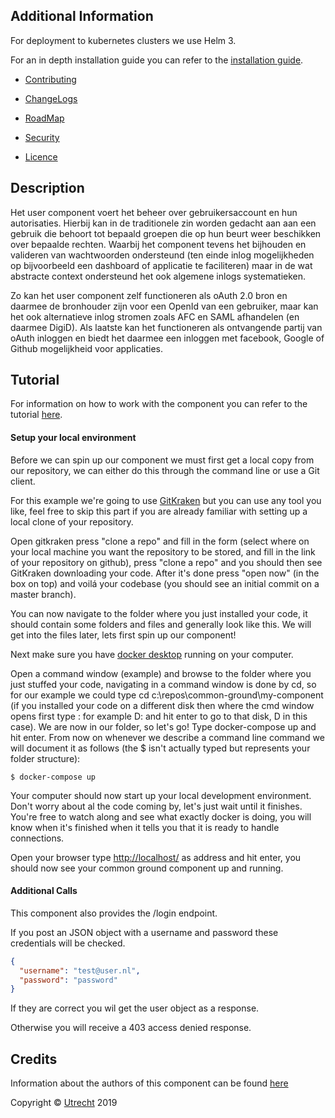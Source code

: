 Additional Information
----

For deployment to kubernetes clusters we use Helm 3.

For an in depth installation guide you can refer to the [installation guide](INSTALLATION.md).

- [Contributing](CONTRIBUTING.md)

- [ChangeLogs](CHANGELOG.md)

- [RoadMap](ROADMAP.md)

- [Security](SECURITY.md)

- [Licence](LICENSE.md)

Description
----

Het user component voert het beheer over gebruikersaccount en hun autorisaties. Hierbij kan in de traditionele zin worden gedacht aan aan een gebruik die behoort tot bepaald groepen die op hun beurt weer beschikken over bepaalde rechten. Waarbij het component tevens het bijhouden en valideren van wachtwoorden ondersteund (ten einde inlog mogelijkheden op bijvoorbeeld een dashboard of applicatie te faciliteren) maar in de wat abstracte context ondersteund het ook algemene inlogs systematieken.

Zo kan het user component zelf functioneren als oAuth 2.0 bron en daarmee de bronhouder zijn voor een OpenId van een gebruiker, maar kan het ook alternatieve inlog stromen zoals AFC en SAML afhandelen (en daarmee DigiD). Als laatste kan het functioneren als ontvangende partij van oAuth inloggen en biedt het daarmee een inloggen met facebook, Google of Github mogelijkheid voor applicaties.   

Tutorial
----

For information on how to work with the component you can refer to the tutorial [here](TUTORIAL.md).

#### Setup your local environment
Before we can spin up our component we must first get a local copy from our repository, we can either do this through the command line or use a Git client. 

For this example we're going to use [GitKraken](https://www.gitkraken.com/) but you can use any tool you like, feel free to skip this part if you are already familiar with setting up a local clone of your repository.

Open gitkraken press "clone a repo" and fill in the form (select where on your local machine you want the repository to be stored, and fill in the link of your repository on github), press "clone a repo" and you should then see GitKraken downloading your code. After it's done press "open now" (in the box on top) and voilá your codebase (you should see an initial commit on a master branch).

You can now navigate to the folder where you just installed your code, it should contain some folders and files and generally look like this. We will get into the files later, lets first spin up our component!

Next make sure you have [docker desktop](https://www.docker.com/products/docker-desktop) running on your computer.

Open a command window (example) and browse to the folder where you just stuffed your code, navigating in a command window is done by cd, so for our example we could type 
cd c:\repos\common-ground\my-component (if you installed your code on a different disk then where the cmd window opens first type <diskname>: for example D: and hit enter to go to that disk, D in this case). We are now in our folder, so let's go! Type docker-compose up and hit enter. From now on whenever we describe a command line command we will document it as follows (the $ isn't actually typed but represents your folder structure):

```CLI
$ docker-compose up
```

Your computer should now start up your local development environment. Don't worry about al the code coming by, let's just wait until it finishes. You're free to watch along and see what exactly docker is doing, you will know when it's finished when it tells you that it is ready to handle connections. 

Open your browser type [<http://localhost/>](https://localhost) as address and hit enter, you should now see your common ground component up and running.

#### Additional Calls

This component also provides the /login endpoint.

If you post an JSON object with a username and password these credentials will be checked.

```json
{
  "username": "test@user.nl",
  "password": "password"
}
```

If they are correct you wil get the user object as a response.

Otherwise you will receive a 403 access denied response.

Credits
----

Information about the authors of this component can be found [here](AUTHORS.md)

Copyright © [Utrecht](https://www.utrecht.nl/) 2019
